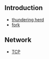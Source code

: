 ## Introduction




- [thundering herd](/docs/CS/OS/Linux/thundering_herd.md)
- [fork](/docs/CS/OS/Linux/fork.md)
  

## Network
- [TCP](/docs/CS/OS/Linux/TCP.md)